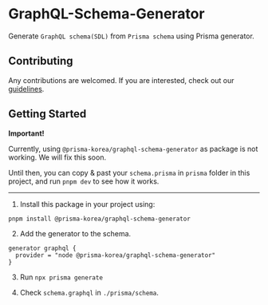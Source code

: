 # GraphQL-Schema-Generator

Generate `GraphQL schema(SDL)` from `Prisma schema` using Prisma generator.

## Contributing

Any contributions are welcomed. If you are interested, check out our [guidelines](https://github.com/prisma-korea/graphql-schema-generator/blob/master/CONTRIBUTING.md).

## Getting Started

**Important!**

Currently, using `@prisma-korea/graphql-schema-generator` as package is not working. We will fix this soon. 

Until then, you can copy & past your `schema.prisma` in `prisma` folder in this project, and run `pnpm dev` to see how it works.

---

1. Install this package in your project using:

```shell
pnpm install @prisma-korea/graphql-schema-generator
```

2. Add the generator to the schema.

```prisma
generator graphql {
  provider = "node @prisma-korea/graphql-schema-generator"
}
```

3. Run `npx prisma generate`

4. Check `schema.graphql` in `./prisma/schema`.
